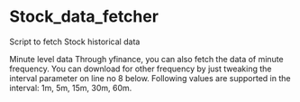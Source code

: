 # Stock_data_fetcher
Script to fetch Stock historical data

Minute level data
Through yfinance, you can also fetch the data of minute frequency. You can download for other frequency by just tweaking the interval parameter on line no 8 below. Following values are supported in the interval: 1m, 5m, 15m, 30m, 60m.

